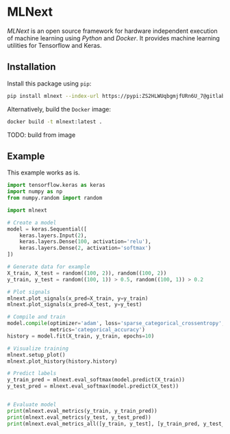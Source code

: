 # MLNext

*MLNext* is an open source framework for hardware independent execution of
machine learning using *Python* and *Docker*.
It provides machine learning utilities for Tensorflow and Keras.

## Installation

Install this package using `pip`:

```bash
pip install mlnext --index-url https://pypi:ZS2HLWUqbgmjfURn6U_7@gitlab.phoenixcontact.com/api/v4/projects/771/packages/pypi/simple --trusted-host gitlab.phoenixcontact.com
```

Alternatively, build the `Docker` image:

```bash
docker build -t mlnext:latest .
```

TODO: build from image

## Example

This example works as is.

```python
import tensorflow.keras as keras
import numpy as np
from numpy.random import random

import mlnext

# Create a model
model = keras.Sequential([
    keras.layers.Input(2),
    keras.layers.Dense(100, activation='relu'),
    keras.layers.Dense(2, activation='softmax')
])

# Generate data for example
X_train, X_test = random((100, 2)), random((100, 2))
y_train, y_test = random((100, 1)) > 0.5, random((100, 1)) > 0.2

# Plot signals
mlnext.plot_signals(x_pred=X_train, y=y_train)
mlnext.plot_signals(x_pred=X_test, y=y_test)

# Compile and train
model.compile(optimizer='adam', loss='sparse_categorical_crossentropy',
              metrics='categorical_accuracy')
history = model.fit(X_train, y_train, epochs=10)

# Visualize training
mlnext.setup_plot()
mlnext.plot_history(history.history)

# Predict labels
y_train_pred = mlnext.eval_softmax(model.predict(X_train))
y_test_pred = mlnext.eval_softmax(model.predict(X_test))


# Evaluate model
print(mlnext.eval_metrics(y_train, y_train_pred))
print(mlnext.eval_metrics(y_test, y_test_pred))
print(mlnext.eval_metrics_all([y_train, y_test], [y_train_pred, y_test_pred]))
```
